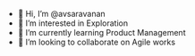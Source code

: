 - 👋 Hi, I’m @avsaravanan
- 👀 I’m interested in Exploration
- 🌱 I’m currently learning Product Management
- 💞️ I’m looking to collaborate on Agile works


<!---
avsaravanan/avsaravanan is a ✨ special ✨ repository because its `README.md` (this file) appears on your GitHub profile.
You can click the Preview link to take a look at your changes.
--->
